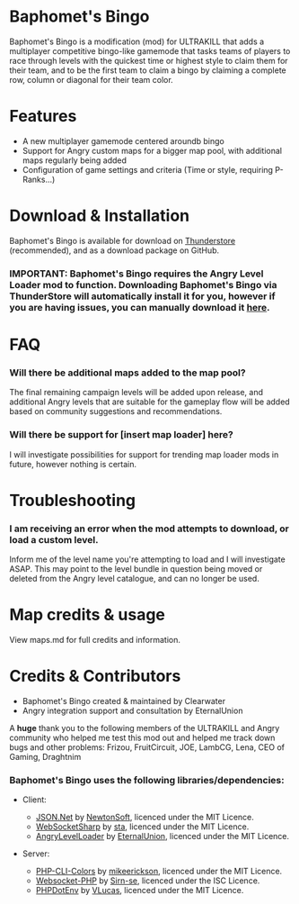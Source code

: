 ﻿# Baphomet's Bingo

Baphomet's Bingo is a modification (mod) for ULTRAKILL that  adds a multiplayer competitive bingo-like gamemode that tasks teams of players to race through levels with the quickest time or highest style to claim them for their team, and to be the first team to claim a bingo by claiming a complete row, column or diagonal for their team color.

# Features

- A new multiplayer gamemode centered aroundb bingo
- Support for Angry custom maps for a bigger map pool, with additional maps regularly being added
- Configuration of game settings and criteria (Time or style, requiring P-Ranks...)

# Download & Installation

Baphomet's Bingo is available for download on [Thunderstore](https://www.google.com) (recommended), and as a download package on GitHub.
### IMPORTANT: Baphomet's Bingo requires the Angry Level Loader mod to function. Downloading Baphomet's Bingo via ThunderStore will automatically install it for you, however if you are having issues, you can manually download it [here](https://thunderstore.io/c/ultrakill/p/EternalsTeam/AngryLevelLoader/).

# FAQ

### Will there be additional maps added to the map pool?

The final remaining campaign levels will be added upon release, and additional Angry levels that are suitable for the gameplay flow will be added based on community suggestions and recommendations.

### Will there be support for [insert map loader] here?

I will investigate possibilities for support for trending map loader mods in future, however nothing is certain.

# Troubleshooting

### I am receiving an error when the mod attempts to download, or load a custom level.
Inform me of the level name you're attempting to load and I will investigate ASAP. This may point to the level bundle in question being moved or deleted from the Angry level catalogue, and can no longer be used.
 

# Map credits & usage
View maps.md for full credits and information.


# Credits & Contributors
- Baphomet's Bingo created & maintained by Clearwater
- Angry integration support and consultation by EternalUnion

A **huge** thank you to the following members of the ULTRAKILL and Angry community who helped me test this mod out and helped me track down bugs and other problems: Frizou, FruitCircuit, JOE, LambCG, Lena, CEO of Gaming, Draghtnim

### Baphomet's Bingo uses the following libraries/dependencies:

- Client:
  - [JSON.Net](https://github.com/JamesNK/Newtonsoft.Json) by [NewtonSoft](https://www.newtonsoft.com/json), licenced under the MIT Licence.
  - [WebSocketSharp](https://github.com/sta/websocket-sharp) by [sta](https://github.com/sta), licenced under the MIT Licence.
  -  [AngryLevelLoader](https://github.com/eternalUnion/AngryLevelLoader) by [EternalUnion](https://github.com/eternalUnion), licenced under the MIT Licence.

- Server:
  - [PHP-CLI-Colors](https://github.com/mikeerickson/php-cli-colors) by [mikeerickson](https://github.com/mikeerickson), licenced under the MIT Licence.
  - [Websocket-PHP](https://github.com/sirn-se/websocket-php) by [Sirn-se](https://github.com/sirn-se/), licenced under the ISC Licence.
  - [PHPDotEnv](https://github.com/vlucas/phpdotenv) by [VLucas](https://github.com/vlucas), licenced under the MIT Licence.